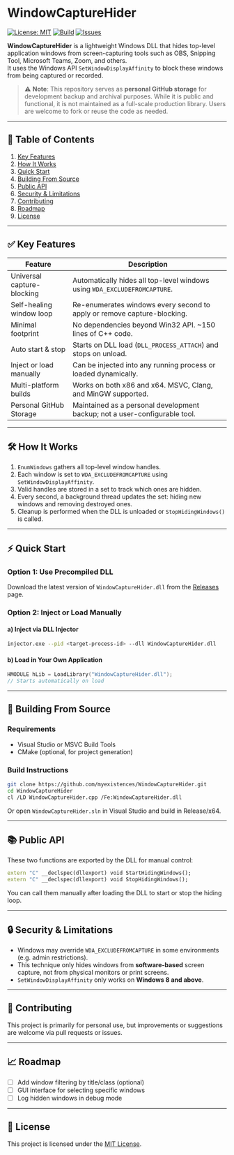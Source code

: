 # WindowCaptureHider

[![License: MIT](https://img.shields.io/badge/License-MIT-blue.svg)](LICENSE)
[![Build](https://img.shields.io/github/actions/workflow/status/<USER>/WindowCaptureHider/ci.yml?branch=main)](../../actions)
[![Issues](https://img.shields.io/github/issues/<USER>/WindowCaptureHider)](../../issues)

**WindowCaptureHider** is a lightweight Windows DLL that hides top-level application windows from screen-capturing tools such as OBS, Snipping Tool, Microsoft Teams, Zoom, and others.  
It uses the Windows API `SetWindowDisplayAffinity` to block these windows from being captured or recorded.

> ⚠️ **Note**: This repository serves as **personal GitHub storage** for development backup and archival purposes. While it is public and functional, it is not maintained as a full-scale production library. Users are welcome to fork or reuse the code as needed.

---

## 📌 Table of Contents

1. [Key Features](#key-features)  
2. [How It Works](#how-it-works)  
3. [Quick Start](#quick-start)  
4. [Building From Source](#building-from-source)  
5. [Public API](#public-api)  
6. [Security & Limitations](#security--limitations)  
7. [Contributing](#contributing)  
8. [Roadmap](#roadmap)  
9. [License](#license)  

---

## ✅ Key Features

| Feature                   | Description                                                                 |
|--------------------------|-----------------------------------------------------------------------------|
| Universal capture-blocking | Automatically hides all top-level windows using `WDA_EXCLUDEFROMCAPTURE`.   |
| Self-healing window loop | Re-enumerates windows every second to apply or remove capture-blocking.    |
| Minimal footprint        | No dependencies beyond Win32 API. ~150 lines of C++ code.                   |
| Auto start & stop        | Starts on DLL load (`DLL_PROCESS_ATTACH`) and stops on unload.             |
| Inject or load manually  | Can be injected into any running process or loaded dynamically.            |
| Multi-platform builds    | Works on both x86 and x64. MSVC, Clang, and MinGW supported.               |
| Personal GitHub Storage  | Maintained as a personal development backup; not a user-configurable tool. |

---

## 🛠️ How It Works

1. `EnumWindows` gathers all top-level window handles.
2. Each window is set to `WDA_EXCLUDEFROMCAPTURE` using `SetWindowDisplayAffinity`.
3. Valid handles are stored in a set to track which ones are hidden.
4. Every second, a background thread updates the set: hiding new windows and removing destroyed ones.
5. Cleanup is performed when the DLL is unloaded or `StopHidingWindows()` is called.

---

## ⚡ Quick Start

### Option 1: Use Precompiled DLL
Download the latest version of `WindowCaptureHider.dll` from the [Releases](../../releases) page.

### Option 2: Inject or Load Manually

#### a) Inject via DLL Injector
```bash
injector.exe --pid <target-process-id> --dll WindowCaptureHider.dll
```

#### b) Load in Your Own Application
```cpp
HMODULE hLib = LoadLibrary("WindowCaptureHider.dll");
// Starts automatically on load
```

---

## 🔧 Building From Source

### Requirements

- Visual Studio or MSVC Build Tools  
- CMake (optional, for project generation)

### Build Instructions

```bash
git clone https://github.com/myexistences/WindowCaptureHider.git
cd WindowCaptureHider
cl /LD WindowCaptureHider.cpp /Fe:WindowCaptureHider.dll
```

Or open `WindowCaptureHider.sln` in Visual Studio and build in Release/x64.

---

## 📚 Public API

These two functions are exported by the DLL for manual control:

```cpp
extern "C" __declspec(dllexport) void StartHidingWindows();
extern "C" __declspec(dllexport) void StopHidingWindows();
```

You can call them manually after loading the DLL to start or stop the hiding loop.

---

## 🔒 Security & Limitations

- Windows may override `WDA_EXCLUDEFROMCAPTURE` in some environments (e.g. admin restrictions).
- This technique only hides windows from **software-based** screen capture, not from physical monitors or print screens.
- `SetWindowDisplayAffinity` only works on **Windows 8 and above**.

---

## 🤝 Contributing

This project is primarily for personal use, but improvements or suggestions are welcome via pull requests or issues.

---

## 📈 Roadmap

- [ ] Add window filtering by title/class (optional)
- [ ] GUI interface for selecting specific windows
- [ ] Log hidden windows in debug mode

---

## 📄 License

This project is licensed under the [MIT License](LICENSE).
